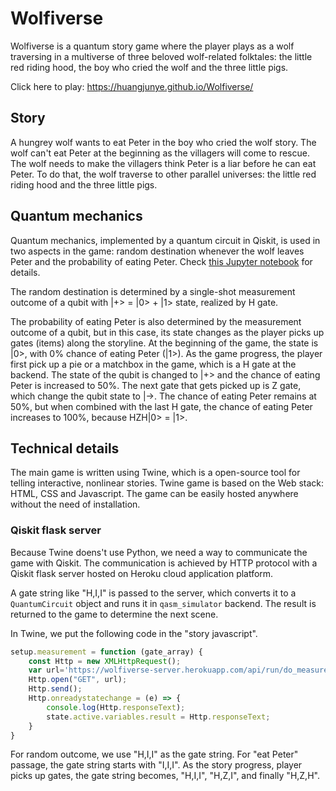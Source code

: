 # Wolfiverse

Wolfiverse is a quantum story game where the player plays as a wolf traversing in a multiverse of three beloved wolf-related folktales: the little red riding hood, the boy who cried the wolf and the three little pigs.

Click here to play: https://huangjunye.github.io/Wolfiverse/

## Story

A hungrey wolf wants to eat Peter in the boy who cried the wolf story. The wolf can't eat Peter at the beginning as the villagers will come to rescue. The wolf needs to make the villagers think Peter is a liar before he can eat Peter. To do that, the wolf traverse to other parallel universes: the little red riding hood and the three little pigs.

## Quantum mechanics

Quantum mechanics, implemented by a quantum circuit in Qiskit, is used in two aspects in the game: random destination whenever the wolf leaves Peter and the probability of eating Peter. Check [this Jupyter notebook](tutorial.ipynb) for details.

The random destination is determined by a single-shot measurement outcome of a qubit with |+> = |0> + |1> state, realized by H gate.

The probability of eating Peter is also determined by the measurement outcome of a qubit, but in this case, its state changes as the player picks up gates (items) along the storyline. At the beginning of the game, the state is |0>, with 0% chance of eating Peter (|1>). As the game progress, the player first pick up a pie or a matchbox in the game, which is a H gate at the backend. The state of the qubit is changed to |+> and the chance of eating Peter is increased to 50%. The next gate that gets picked up is Z gate, which change the qubit state to |->. The chance of eating Peter remains at 50%, but when combined with the last H gate, the chance of eating Peter increases to 100%, because HZH|0> = |1>.

## Technical details

The main game is written using Twine, which is a open-source tool for telling interactive, nonlinear stories. Twine game is based on the Web stack: HTML, CSS and Javascript. The game can be easily hosted anywhere without the need of installation.

### Qiskit flask server

Because Twine doens't use Python, we need a way to communicate the game with Qiskit. The communication is achieved by HTTP protocol with a Qiskit flask server hosted on Heroku cloud application platform.

A gate string like "H,I,I" is passed to the server, which converts it to a `QuantumCircuit` object and runs it in `qasm_simulator` backend. The result is returned to the game to determine the next scene.

In Twine, we put the following code in the "story javascript".

```javascript
setup.measurement = function (gate_array) {
    const Http = new XMLHttpRequest();
    var url='https://wolfiverse-server.herokuapp.com/api/run/do_measurement?gate_array='+gate_array;
    Http.open("GET", url);
    Http.send();
    Http.onreadystatechange = (e) => {
        console.log(Http.responseText);
        state.active.variables.result = Http.responseText;
    }
}
```

For random outcome, we use "H,I,I" as the gate string. For "eat Peter" passage, the gate string starts with "I,I,I". As the story progress, player picks up gates, the gate string becomes, "H,I,I", "H,Z,I", and finally "H,Z,H".
